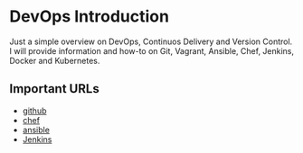 # DevOps Introduction

Just a simple overview on DevOps, Continuos Delivery and Version Control. I will provide information and how-to on Git, Vagrant, Ansible, Chef, Jenkins, Docker and Kubernetes.

## Important URLs

* [github](http://www.github.com)
* [chef](http://www.chef.io)
* [ansible](http://www.ansible.com)
* [Jenkins](https://jenkins-ci.org/)
